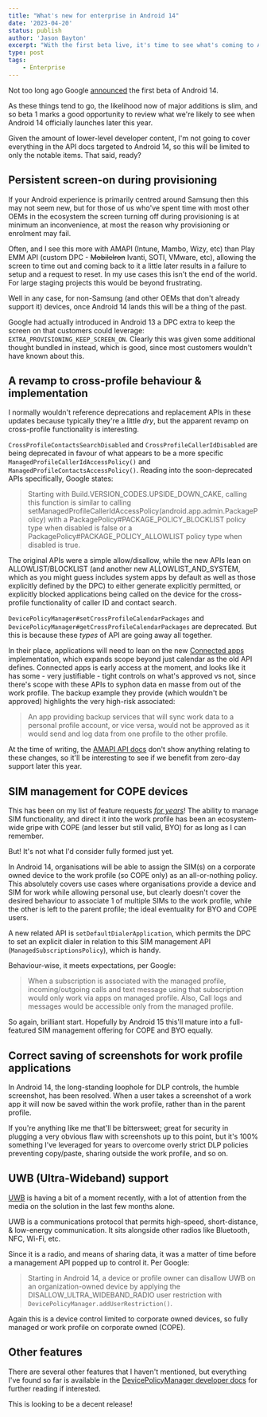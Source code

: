```yaml
---
title: "What's new for enterprise in Android 14"
date: '2023-04-20'
status: publish
author: 'Jason Bayton'
excerpt: "With the first beta live, it's time to see what's coming to Android 14"
type: post
tags:
    - Enterprise
---
```

Not too long ago Google [announced](https://android-developers.googleblog.com/2023/04/android-14-beta-1.html) the first beta of Android 14. 

As these things tend to go, the likelihood now of major additions is slim, and so beta 1 marks a good opportunity to review what we're likely to see when Android 14 officially launches later this year.

Given the amount of lower-level developer content, I'm not going to cover everything in the API docs targeted to Android 14, so this will be limited to only the notable items. That said, ready?

## Persistent screen-on during provisioning

If your Android experience is primarily centred around Samsung then this may not seem new, but for those of us who've spent time with most other OEMs in the ecosystem the screen turning off during provisioning is at minimum an inconvenience, at most the reason why provisioning or enrolment may fail. 

Often, and I see this more with AMAPI (Intune, Mambo, Wizy, etc) than Play EMM API (custom DPC - ~~MobileIron~~ Ivanti, SOTI, VMware, etc), allowing the screen to time out and coming back to it a little later results in a failure to setup and a request to reset. In my use cases this isn't the end of the world. For large staging projects this would be beyond frustrating. 

Well in any case, for non-Samsung (and other OEMs that don't already support it) devices, once Android 14 lands this will be a thing of the past. 

Google had actually introduced in Android 13 a DPC extra to keep the screen on that customers could leverage: `EXTRA_PROVISIONING_KEEP_SCREEN_ON`. Clearly this was given some additional thought bundled in instead, which is good, since most customers wouldn't have known about this.

## A revamp to cross-profile behaviour & implementation

I normally wouldn't reference deprecations and replacement APIs in these updates because typically they're a little _dry_, but the apparent revamp on cross-profile functionality is interesting. 

`CrossProfileContactsSearchDisabled` and `CrossProfileCallerIdDisabled` are being deprecated in favour of what appears to be a more specific `ManagedProfileCallerIdAccessPolicy()` and `ManagedProfileContactsAccessPolicy()`. Reading into the soon-deprecated APIs specifically, Google states:

> Starting with Build.VERSION_CODES.UPSIDE_DOWN_CAKE, calling this function is similar to calling setManagedProfileCallerIdAccessPolicy(android.app.admin.PackagePolicy) with a PackagePolicy#PACKAGE_POLICY_BLOCKLIST policy type when disabled is false or a PackagePolicy#PACKAGE_POLICY_ALLOWLIST policy type when disabled is true.

The original APIs were a simple allow/disallow, while the new APIs lean on ALLOWLIST/BLOCKLIST (and another new ALLOWLIST_AND_SYSTEM, which as you might guess includes system apps by default as well as those explicitly defined by the DPC) to either generate explicitly permitted, or explicitly blocked applications being called on the device for the cross-profile functionality of caller ID and contact search.

`DevicePolicyManager#setCrossProfileCalendarPackages` and `DevicePolicyManager#getCrossProfileCalendarPackages` are deprecated. But this is because these _types_ of API are going away all together. 

In their place, applications will need to lean on the new [Connected apps](https://developers.google.com/android/work/connected-apps) implementation, which expands scope beyond just calendar as the old API defines. Connected apps is early access at the moment, and looks like it has some - very justifiable - tight controls on what's approved vs not, since there's scope with these APIs to syphon data en masse from out of the work profile. The backup example they provide (which wouldn't be approved) highlights the very high-risk associated:

> An app providing backup services that will sync work data to a personal profile account, or vice versa, would not be approved as it would send and log data from one profile to the other profile.

At the time of writing, the [AMAPI API docs](https://developers.google.com/android/management/reference/rest/v1/enterprises.policies#crossprofilepolicies) don't show anything relating to these changes, so it'll be interesting to see if we benefit from zero-day support later this year.

## SIM management for COPE devices

This has been on my list of feature requests [_for years_](https://bayton.org/blog/2019/01/what-id-like-to-see-from-android-enterprise-in-2019/#work-profile-sim-management)! The ability to manage SIM functionality, and direct it into the work profile has been an ecosystem-wide gripe with COPE (and lesser but still valid, BYO) for as long as I can remember. 

But! It's not what I'd consider fully formed just yet.

In Android 14, organisations will be able to assign the SIM(s) on a corporate owned device to the work profile (so COPE only) as an all-or-nothing policy. This absolutely covers use cases where organisations provide a device and SIM for work while allowing personal use, but clearly doesn't cover the desired behaviour to associate 1 of multiple SIMs to the work profile, while the other is left to the parent profile; the ideal eventuality for BYO and COPE users. 

A new related API is `setDefaultDialerApplication`, which permits the DPC to set an explicit dialer in relation to this SIM management API (`ManagedSubscriptionsPolicy`), which is handy.

Behaviour-wise, it meets expectations, per Google: 

> When a subscription is associated with the managed profile, incoming/outgoing calls and text message using that subscription would only work via apps on managed profile. Also, Call logs and messages would be accessible only from the managed profile.

So again, brilliant start. Hopefully by Android 15 this'll mature into a full-featured SIM management offering for COPE and BYO equally.

## Correct saving of screenshots for work profile applications

In Android 14, the long-standing loophole for DLP controls, the humble screenshot, has been resolved. When a user takes a screenshot of a work app it will now be saved within the work profile, rather than in the parent profile.

If you're anything like me that'll be bittersweet; great for security in plugging a very obvious flaw with screenshots up to this point, but it's 100% something I've leveraged for years to overcome overly strict DLP policies preventing copy/paste, sharing outside the work profile, and so on. 

## UWB (Ultra-Wideband) support

[UWB](https://developer.android.com/guide/topics/connectivity/uwb) is having a bit of a moment recently, with a lot of attention from the media on the solution in the last few months alone. 

UWB is a communications protocol that permits high-speed, short-distance, & low-energy communication. It sits alongside other radios like Bluetooth, NFC, Wi-Fi, etc.  

Since it is a radio, and means of sharing data, it was a matter of time before a management API popped up to control it. Per Google:

> Starting in Android 14, a device or profile owner can disallow UWB on an organization-owned device by applying the DISALLOW_ULTRA_WIDEBAND_RADIO user restriction with `DevicePolicyManager.addUserRestriction()`.

Again this is a device control limited to corporate owned devices, so fully managed or work profile on corporate owned (COPE). 

## Other features

There are several other features that I haven't mentioned, but everything I've found so far is available in the [DevicePolicyManager developer docs](https://developer.android.com/reference/android/app/admin/DevicePolicyManager) for further reading if interested.

This is looking to be a decent release!

